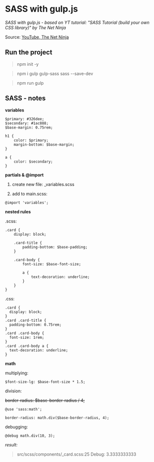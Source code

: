 # SASS with gulp.js
_SASS with gulp.js - based on YT tutorial: "SASS Tutorial (build your own CSS library)" by The Net Ninja_

Source: [YouTube, The Net Ninja](https://www.youtube.com/playlist?list=PL4cUxeGkcC9jxJX7vojNVK-o8ubDZEcNb)

## Run the project
> npm init -y

> npm i gulp gulp-sass sass --save-dev

> npm run gulp

## SASS - notes
**variables**
```
$primary: #326dee;
$secondary: #1ac888;
$base-margin: 0.75rem;

h1 {
    color: $primary;
    margin-bottom: $base-margin;
}

a {
    color: $secondary;
}
```
**partials & @import**

1. create new file: _variables.scss

2. add to main.scss:
```
@import 'variables';
```

**nested rules**

.scss:
```
.card {
    display: block;

    .card-title {
        padding-bottom: $base-padding;
    }

    .card-body {
        font-size: $base-font-size;

        a {
            text-decoration: underline;
        }
    }
}
```

.css:
```
.card {
  display: block;
}
.card .card-title {
  padding-bottom: 0.75rem;
}
.card .card-body {
  font-size: 1rem;
}
.card .card-body a {
  text-decoration: underline;
}
```

**math**

multiplying:
```
$font-size-lg: $base-font-size * 1.5;
```

division:

~~border-radius: $base-border-radius / 4;~~
```
@use 'sass:math';

border-radius: math.div($base-border-radius, 4);
```

debugging:
```
@debug math.div(10, 3);
```
_result:_
>src/scss/components/_card.scss:25 Debug: 3.3333333333
